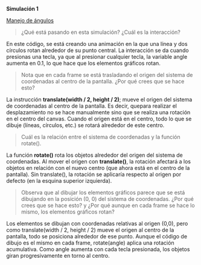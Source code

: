 **Simulación 1** 

[Manejo de ángulos](https://torrentio.strem.fun/manifest.json)

> ¿Qué está pasando en esta simulación? ¿Cuál es la interacción?

  En este código, se está creando una animación en la que una línea y dos círculos rotan alrededor de su punto central. 
La interacción se da cuando presionas una tecla, ya que al presionar cualquier tecla, la variable angle aumenta en 0.1, lo que hace que los elementos gráficos rotan.
  
> Nota que en cada frame se está trasladando el origen del sistema de coordenadas al centro de la pantalla. ¿Por qué crees que se hace esto?

  La instrucción **translate(width / 2, height / 2)**; mueve el origen del sistema de coordenadas al centro de la pantalla. Es decir, quepara realizar el desplazamiento no se hace manualmente sino que se realiza una rotación en el centro del canvas. Cuando el origen está en el centro, todo lo que se dibuje (líneas, círculos, etc.) se rotará alrededor de este centro.

> Cuál es la relación entre el sistema de coordenadas y la función rotate().

  La función **rotate()** rota los objetos alrededor del origen del sistema de coordenadas. Al mover el origen con **translate()**, la rotación afectará a los objetos en relación con el nuevo centro (que ahora está en el centro de la pantalla). Sin translate(), la rotación se aplicaría respecto al origen por defecto (en la esquina superior izquierda).

> Observa que al dibujar los elementos gráficos parece que se está dibujando en la posición (0, 0) del sistema de coordenadas. ¿Por qué crees que se hace esto? y ¿Por qué aunque en cada frame se hace lo mismo, los elementos gráficos rotan?

Los elementos se dibujan con coordenadas relativas al origen (0,0), pero como translate(width / 2, height / 2) mueve el origen al centro de la pantalla, todo se posiciona alrededor de ese punto. Aunque el código de dibujo es el mismo en cada frame, rotate(angle) aplica una rotación acumulativa. Como angle aumenta con cada tecla presionada, los objetos giran progresivamente en torno al centro.

